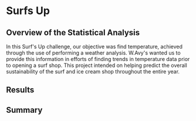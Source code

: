 # Surfs Up

## Overview of the Statistical Analysis
In this Surf's Up challenge, our objective was find temperature, achieved through the use of performing a weather analysis. W.Avy's wanted us to provide this information in efforts of finding trends in temperature data prior to opening a surf shop. This project intended on helping predict the overall sustainability of the surf and ice cream shop throughout the entire year.

## Results







## Summary
